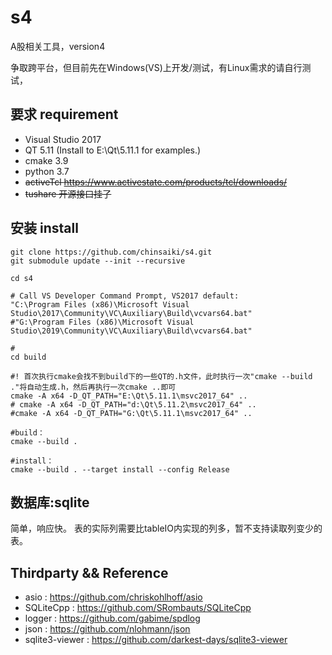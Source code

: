 # s4
A股相关工具，version4

争取跨平台，但目前先在Windows(VS)上开发/测试，有Linux需求的请自行测试，



## 要求 requirement

- Visual Studio 2017
- QT 5.11 (Install to E:\Qt\5.11.1 for examples.)
- cmake 3.9
- python 3.7
- ~~activeTcl https://www.activestate.com/products/tcl/downloads/~~
- ~~tushare 开源接口挂了~~

## 安装 install

```shell
git clone https://github.com/chinsaiki/s4.git
git submodule update --init --recursive

cd s4

# Call VS Developer Command Prompt, VS2017 default:
"C:\Program Files (x86)\Microsoft Visual Studio\2017\Community\VC\Auxiliary\Build\vcvars64.bat"
#"G:\Program Files (x86)\Microsoft Visual Studio\2019\Community\VC\Auxiliary\Build\vcvars64.bat"

# 
cd build

#! 首次执行cmake会找不到build下的一些QT的.h文件，此时执行一次"cmake --build ."将自动生成.h，然后再执行一次cmake ..即可
cmake -A x64 -D_QT_PATH="E:\Qt\5.11.1\msvc2017_64" ..
# cmake -A x64 -D_QT_PATH="d:\Qt\5.11.2\msvc2017_64" ..
#cmake -A x64 -D_QT_PATH="G:\Qt\5.11.1\msvc2017_64" ..

#build：
cmake --build .

#install：
cmake --build . --target install --config Release

```

## 数据库:sqlite
简单，响应快。
表的实际列需要比tableIO内实现的列多，暂不支持读取列变少的表。

## Thirdparty && Reference

- asio : https://github.com/chriskohlhoff/asio
- SQLiteCpp : https://github.com/SRombauts/SQLiteCpp
- logger : https://github.com/gabime/spdlog
- json : https://github.com/nlohmann/json
- sqlite3-viewer : https://github.com/darkest-days/sqlite3-viewer
